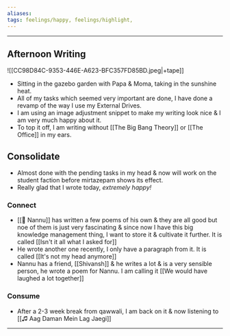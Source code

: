 ```yaml
---
aliases: 
tags: feelings/happy, feelings/highlight,
---
```


---
## Afternoon Writing
![[CC98D84C-9353-446E-A623-BFC357FD85BD.jpeg|+tape]]
- Sitting in the gazebo garden with Papa & Moma, taking in the sunshine heat. 
- All of my tasks which seemed very important are done, I have done a revamp of the way I use my External Drives.
- I am using an image adjustment snippet to make my writing look nice & I am very much happy about it.
- To top it off, I am writing without [[The Big Bang Theory]] or [[The Office]] in my ears.

## Consolidate
- Almost done with the pending tasks in my head & now will work on the student faction before mirtazepam shows its effect.
- Really glad that I wrote today, *extremely happy!* 
### Connect
- [[👤 Nannu]] has written a few poems of his own & they are all good but noe of them is just very fascinating & since now I have this big knowledge management thing, I want to store it & cultivate it further. It is called [[Isn't it all what I asked for]]
- He wrote another one recently, I only have a paragraph from it. It is called [[It's not my head anymore]]
- Nannu has a friend, [[Shivansh]] & he writes a lot & is a very sensible person, he wrote a poem for Nannu. I am calling it [[We would have laughed a lot together]]
### Consume
- After a 2-3 week break from qawwali, I am back on it & now listening to [[♫ Aag Daman Mein Lag Jaegi]]
---  
  
